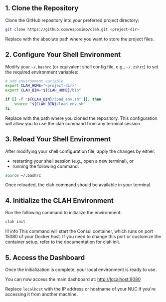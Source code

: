 ## 1. Clone the Repository

Clone the GitHub repository into your preferred project directory:

```bash title="bash"
git clone https://github.com/esposimo/clah.git <project-dir>
```
Replace <project-dir> with the absolute path where you want to store the project files.

## 2. Configure Your Shell Environment

Modify your `~/.bashrc` (or equivalent shell config file, e.g., `~/.zshrc`) to set the required environment variables:

```bash title="bash" linenums="1"
# add environment variable
export CLAH_HOME="<project-dir>"
export CLAH_BIN="${CLAH_HOME}/bin"

if [[ -f "${CLAH_BIN}/load_env.sh" ]]; then
    source "${CLAH_BIN}/load_env.sh"
fi
```
Replace <project-dir> with the path where you cloned the repository.
This configuration will allow you to use the clah command from any terminal session.

## 3. Reload Your Shell Environment

After modifying your shell configuration file, apply the changes by either:

- restarting your shell session (e.g., open a new terminal), or  
- running the following command:

```bash title="bash"
source ~/.bashrc
```
Once reloaded, the clah command should be available in your terminal.

## 4. Initialize the CLAH Environment

Run the following command to initialize the environment:

```bash title="bash"
clah init
```

!!! info
    This command will start the Consul container, which runs on port 15080 of your Docker host.
    If you need to change this port or customize the container setup, refer to the documentation for clah init.


## 5. Access the Dashboard

Once the initialization is complete, your local environment is ready to use.

You can now access the main dashboard at: [http://localhost:9080]([http://localhost:9080])


Replace `localhost` with the IP address or hostname of your NUC if you're accessing it from another machine.
